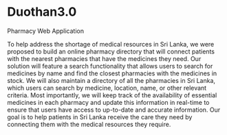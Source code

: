 # Duothan3.0
Pharmacy Web Application

To help address the shortage of medical resources in Sri Lanka, we were proposed to build an online pharmacy directory that will connect patients with the nearest pharmacies that have the medicines they need. Our solution will feature a search functionality that allows users to search for medicines by name and find the closest pharmacies with the medicines in stock. We will also maintain a directory of all the pharmacies in Sri Lanka, which users can search by medicine, location, name, or other relevant criteria. Most importantly, we will keep track of the availability of essential medicines in each pharmacy and update this information in real-time to ensure that users have access to up-to-date and accurate information. Our goal is to help patients in Sri Lanka receive the care they need by connecting them with the medical resources they require.
